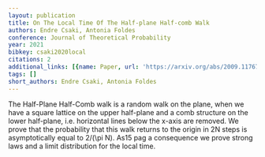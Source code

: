 ```yaml
---
layout: publication
title: On The Local Time Of The Half-plane Half-comb Walk
authors: Endre Csaki, Antonia Foldes
conference: Journal of Theoretical Probability
year: 2021
bibkey: csaki2020local
citations: 2
additional_links: [{name: Paper, url: 'https://arxiv.org/abs/2009.11767'}]
tags: []
short_authors: Endre Csaki, Antonia Foldes
---
```

The Half-Plane Half-Comb walk is a random walk on the plane, when we have a
square lattice on the upper half-plane and a comb structure on the lower
half-plane, i.e. horizontal lines below the x-axis are removed. We prove that
the probability that this walk returns to the origin in 2N steps is
asymptotically equal to 2/(\pi N). As15 pag a consequence we prove strong laws
and a limit distribution for the local time.
